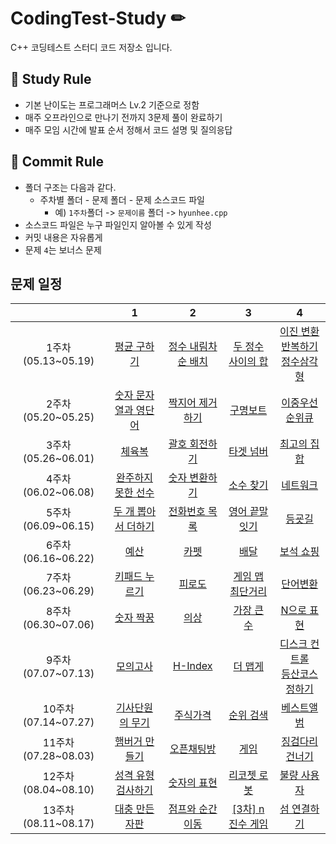 # CodingTest-Study ✏

C++ 코딩테스트 스터디 코드 저장소 입니다.

## 📝 Study Rule ##
- 기본 난이도는 프로그래머스 Lv.2 기준으로 정함
- 매주 오프라인으로 만나기 전까지 3문제 풀이 완료하기
- 매주 모임 시간에 발표 순서 정해서 코드 설명 및 질의응답

## 📝 Commit Rule ##
* 폴더 구조는 다음과 같다.
    * 주차별 폴더 - 문제 폴더 - 문제 소스코드 파일
        * 예) ```1주차```폴더 -> ```문제이름``` 폴더 -> ```hyunhee.cpp``` 
* 소스코드 파일은 누구 파일인지 알아볼 수 있게 작성
* 커밋 내용은 자유롭게
* 문제 ```4```는 보너스 문제

## 문제 일정 ##

| |1|2|3|4|
|:-:|:-:|:-:|:-:|:-:|
|1주차(05.13~05.19)|[평균 구하기](https://school.programmers.co.kr/learn/courses/30/lessons/12944)|[정수 내림차순 배치](https://school.programmers.co.kr/learn/courses/30/lessons/12933)|[두 정수 사이의 합](https://school.programmers.co.kr/learn/courses/30/lessons/12912)|[이진 변환 반복하기](https://school.programmers.co.kr/learn/courses/30/lessons/70129)<br/>[정수삼각형](https://school.programmers.co.kr/learn/courses/30/lessons/43105) |
|2주차(05.20~05.25)|[숫자 문자열과 영단어](https://school.programmers.co.kr/learn/courses/30/lessons/81301)|[짝지어 제거하기](https://school.programmers.co.kr/learn/courses/30/lessons/12973)|[구명보트](https://school.programmers.co.kr/learn/courses/30/lessons/42885)|[이중우선순위큐](https://school.programmers.co.kr/learn/courses/30/lessons/42628)|
|3주차(05.26~06.01)|[체육복](https://school.programmers.co.kr/learn/courses/30/lessons/42862)|[괄호 회전하기](https://school.programmers.co.kr/learn/courses/30/lessons/76502)|[타겟 넘버](https://school.programmers.co.kr/learn/courses/30/lessons/43165)|[최고의 집합](https://school.programmers.co.kr/learn/courses/30/lessons/12938)|
|4주차(06.02~06.08)|[완주하지 못한 선수](https://school.programmers.co.kr/learn/courses/30/lessons/42576)|[숫자 변환하기](https://school.programmers.co.kr/learn/courses/30/lessons/154538)|[소수 찾기](https://school.programmers.co.kr/learn/courses/30/lessons/42839)|[네트워크](https://school.programmers.co.kr/learn/courses/30/lessons/43162)|
|5주차(06.09~06.15)|[두 개 뽑아서 더하기](https://school.programmers.co.kr/learn/courses/30/lessons/68644)|[전화번호 목록](https://school.programmers.co.kr/learn/courses/30/lessons/42577)|[영어 끝말잇기](https://school.programmers.co.kr/learn/courses/30/lessons/12981)|[등굣길](https://school.programmers.co.kr/learn/courses/30/lessons/42898)|
|6주차(06.16~06.22)|[예산](https://school.programmers.co.kr/learn/courses/30/lessons/12982)|[카펫](https://school.programmers.co.kr/learn/courses/30/lessons/42842)|[배달](https://school.programmers.co.kr/learn/courses/30/lessons/12978)|[보석 쇼핑](https://school.programmers.co.kr/learn/courses/30/lessons/67258)|
|7주차(06.23~06.29)|[키패드 누르기](https://school.programmers.co.kr/learn/courses/30/lessons/67256)|[피로도](https://school.programmers.co.kr/learn/courses/30/lessons/87946)|[게임 맵 최단거리](https://school.programmers.co.kr/learn/courses/30/lessons/1844)|[단어변환](https://school.programmers.co.kr/learn/courses/30/lessons/43163)|
|8주차(06.30~07.06)|[숫자 짝꿍](https://school.programmers.co.kr/learn/courses/30/lessons/131128)|[의상](https://school.programmers.co.kr/learn/courses/30/lessons/42578)|[가장 큰 수](https://school.programmers.co.kr/learn/courses/30/lessons/42746)|[N으로 표현](https://school.programmers.co.kr/learn/courses/30/lessons/42895)|
|9주차(07.07~07.13)|[모의고사](https://school.programmers.co.kr/learn/courses/30/lessons/42840)|[H-Index](https://school.programmers.co.kr/learn/courses/30/lessons/42747)|[더 맵게](https://school.programmers.co.kr/learn/courses/30/lessons/42626)|[디스크 컨트롤](https://school.programmers.co.kr/learn/courses/30/lessons/42627)<br/>[등산코스 정하기](https://school.programmers.co.kr/learn/courses/30/lessons/118669) |
|10주차(07.14~07.27)|[기사단원의 무기](https://school.programmers.co.kr/learn/courses/30/lessons/136798)|[주식가격](https://school.programmers.co.kr/learn/courses/30/lessons/42584)|[순위 검색](https://school.programmers.co.kr/learn/courses/30/lessons/72412)|[베스트앨범](https://school.programmers.co.kr/learn/courses/30/lessons/42579)|
|11주차(07.28~08.03)|[햄버거 만들기](https://school.programmers.co.kr/learn/courses/30/lessons/133502)|[오픈채팅방](https://school.programmers.co.kr/learn/courses/30/lessons/42888)|[게임](https://www.acmicpc.net/problem/1072)|[징검다리 건너기](https://school.programmers.co.kr/learn/courses/30/lessons/64062)|
|12주차(08.04~08.10)|[성격 유형 검사하기](https://school.programmers.co.kr/learn/courses/30/lessons/118666)|[숫자의 표현](https://school.programmers.co.kr/learn/courses/30/lessons/12924)|[리코쳇 로봇](https://school.programmers.co.kr/learn/courses/30/lessons/169199)|[불량 사용자](https://school.programmers.co.kr/learn/courses/30/lessons/64064)|
|13주차(08.11~08.17)|[대충 만든 자판](https://school.programmers.co.kr/learn/courses/30/lessons/160586)|[점프와 순간 이동](https://school.programmers.co.kr/learn/courses/30/lessons/12980)|[[3차] n진수 게임](https://school.programmers.co.kr/learn/courses/30/lessons/17687)|[섬 연결하기](https://school.programmers.co.kr/learn/courses/30/lessons/42861)|
